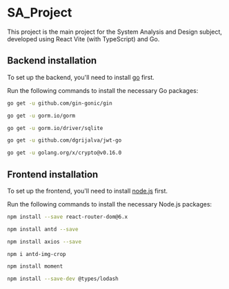 # SA_Project
This project is the main project for the System Analysis and Design subject, 
developed using React Vite (with TypeScript) and Go.

## Backend installation
To set up the backend, you'll need to install [go](https://go.dev/dl/) first.

Run the following commands to install the necessary Go packages:
```bash
go get -u github.com/gin-gonic/gin

go get -u gorm.io/gorm

go get -u gorm.io/driver/sqlite

go get -u github.com/dgrijalva/jwt-go

go get -u golang.org/x/crypto@v0.16.0
```
## Frontend installation
To set up the frontend, you'll need to install [node.js](https://nodejs.org/en/download/package-manager/current) first.

Run the following commands to install the necessary Node.js packages:
```bash
npm install --save react-router-dom@6.x

npm install antd --save

npm install axios --save

npm i antd-img-crop

npm install moment

npm install --save-dev @types/lodash
```